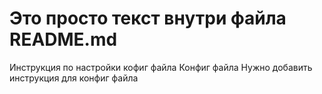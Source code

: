 # Это просто текст внутри файла README.md


Инструкция по настройки кофиг файла
Конфиг файла
Нужно добавить инструкция для конфиг файла